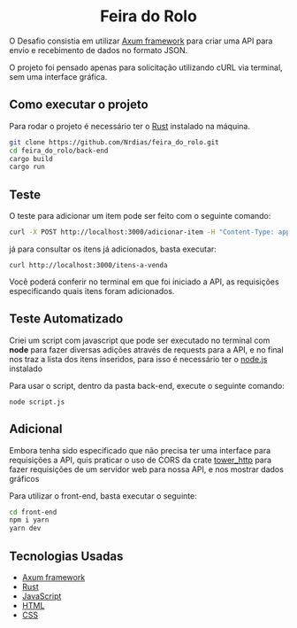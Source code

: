 # <center> Feira do Rolo

O Desafio consistia em utilizar [Axum framework](https://docs.rs/axum/latest/axum/) para criar uma API para envio e recebimento de dados no formato JSON.

O projeto foi pensado apenas para solicitação utilizando cURL via terminal, sem uma interface gráfica.

## Como executar o projeto

Para rodar o projeto é necessário ter o [Rust](https://www.rust-lang.org/pt-BR) instalado na máquina.

```bash
git clone https://github.com/Nrdias/feira_do_rolo.git
cd feira_do_rolo/back-end
cargo build
cargo run
```

## Teste

O teste para adicionar um item pode ser feito com o seguinte comando:

```bash
curl -X POST http://localhost:3000/adicionar-item -H "Content-Type: application/json" -d '{"name": "Relógio Vintage", "description": "Um relógio antigo de madeira em perfeito estado de funcionamento.", "price": 50.0, "merchant_name": "João Silva"}'
```

já para consultar os itens já adicionados, basta executar:

    curl http://localhost:3000/itens-a-venda

Você poderá conferir no terminal em que foi iniciado a API, as requisições especificando quais itens foram adicionados.

## Teste Automatizado

Criei um script com javascript que pode ser executado no terminal com <b>node</b> para fazer diversas adições através de requests para a API, e no final nos traz a lista dos itens inseridos, para isso é necessário ter o [node.js](https://nodejs.org/en) instalado

Para usar o script, dentro da pasta back-end, execute o seguinte comando:

    node script.js

## Adicional
Embora tenha sido especificado que não precisa ter uma interface para requisições a API, quis praticar o uso de CORS da crate [tower_http](https://docs.rs/tower-http/latest/tower_http/index.html) para fazer requisições de um servidor web para nossa API, e nos mostrar dados gráficos

Para utilizar o front-end, basta executar o seguinte:

```bash
cd front-end
npm i yarn
yarn dev
```

## Tecnologias Usadas

- [Axum framework](https://docs.rs/axum/latest/axum/)
- [Rust](https://www.rust-lang.org/pt-BR)
- [JavaScript](https://developer.mozilla.org/en-US/docs/Web/JavaScript)
- [HTML](https://developer.mozilla.org/en-US/docs/Web/HTML)
- [CSS](https://developer.mozilla.org/en-US/docs/Web/CSS)
